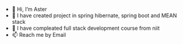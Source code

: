 - 👋 Hi, I’m Aster
- 👀 I have created project in spring hibernate, spring boot and MEAN stack
- 🌱 I have compleated full stack development course from niit
- 📫 Reach me by Email

<!---
Aster696/Aster696 is a ✨ special ✨ repository because its `README.md` (this file) appears on your GitHub profile.
You can click the Preview link to take a look at your changes.
--->

